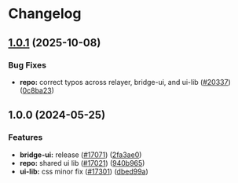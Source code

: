# Changelog

## [1.0.1](https://github.com/RogerLamTd/taiko-mono/compare/ui-lib-v1.0.0...ui-lib-v1.0.1) (2025-10-08)


### Bug Fixes

* **repo:** correct typos across relayer, bridge-ui, and ui-lib ([#20337](https://github.com/RogerLamTd/taiko-mono/issues/20337)) ([0c8ba23](https://github.com/RogerLamTd/taiko-mono/commit/0c8ba23fb859388bff52fc208e31e0c73a66a2cf))

## 1.0.0 (2024-05-25)

### Features

- **bridge-ui:** release ([#17071](https://github.com/taikoxyz/taiko-mono/issues/17071)) ([2fa3ae0](https://github.com/taikoxyz/taiko-mono/commit/2fa3ae0b2b2317a467709110c381878a3a9f8ec6))
- **repo:** shared ui lib ([#17021](https://github.com/taikoxyz/taiko-mono/issues/17021)) ([940b965](https://github.com/taikoxyz/taiko-mono/commit/940b9653c8c3204a82a5dc931f0c66efb775f0af))
- **ui-lib:** css minor fix ([#17301](https://github.com/taikoxyz/taiko-mono/issues/17301)) ([dbed99a](https://github.com/taikoxyz/taiko-mono/commit/dbed99ad0dca578ab5ced1145f7c73f2b2414e5c))
